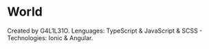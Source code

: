 # World

Created by G4L1L31O.
Lenguages: TypeScript & JavaScript & SCSS - Technologies: Ionic & Angular.
